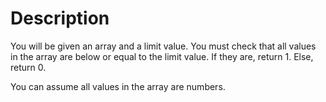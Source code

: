 # Description

You will be given an array and a limit value. You must check that all values in the array are below or equal to the limit value. If they are, return 1. Else, return 0.

You can assume all values in the array are numbers.